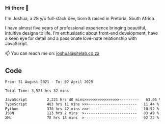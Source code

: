 ### Hi there 👋

I'm Joshua, a 28 y/o full-stack dev, born & raised in Pretoria, South Africa. 

I have almost five years of professional experience bringing beautiful, intuitive designs to life. I'm enthusiastic about front-end development, have a keen eye for detail and a passionate love-hate relationship with JavaScript.

📫 You can reach me on: joshua@sitelab.co.za

## **Code**

<!--START_SECTION:waka-->

```txt
From: 31 August 2021 - To: 02 April 2025

Total Time: 3,523 hrs 32 mins

JavaScript         2,221 hrs 40 mins>>>>>>>>>>>>>>>>---------   63.05 %
TypeScript         403 hrs 11 mins >>>----------------------   11.44 %
Python             370 hrs 42 mins >>>----------------------   10.52 %
JSON               123 hrs 2 mins  >------------------------   03.49 %
XML                78 hrs 18 mins  >------------------------   02.22 %
```

<!--END_SECTION:waka-->

